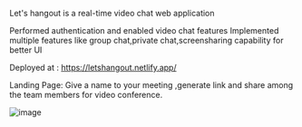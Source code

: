 Let's hangout is a real-time video chat web application

Performed authentication and enabled video chat features
Implemented multiple features like group chat,private chat,screensharing capability for better UI

Deployed at : https://letshangout.netlify.app/

Landing Page: Give a name to your meeting ,generate link and share among the team members for video conference.

![image](https://user-images.githubusercontent.com/85195380/177703880-f53cfc0d-1e76-455f-ab2e-6c25f098acdd.png)

